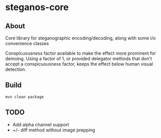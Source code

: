 # steganos-core

## About
Core library for steganographic encoding/decoding, along with some i/o convenience classes

Conspicuousness factor available to make the effect more prominent for demoing. Using a factor of 1, or provided delegator methods that don't accept a conspicuousness factor, keeps the effect below human visual detection.  

## Build
`mvn clean package`

## TODO
- Add alpha channel support
- +/- diff method without image prepping